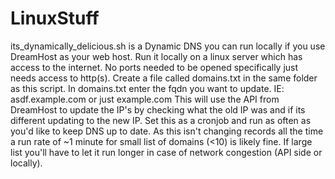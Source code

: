 # LinuxStuff

its_dynamically_delicious.sh is a Dynamic DNS you can run locally if you use DreamHost as your web host. Run it locally on a linux server which has access to the internet. No ports needed to be opened specifically just needs access to http(s). Create a file called domains.txt in the same folder as this script. In domains.txt enter the fqdn you want to update. IE: asdf.example.com or just example.com This will use the API from DreamHost to update the IP's by checking what the old IP was and if its different updating to the new IP. Set this as a cronjob and run as often as you'd like to keep DNS up to date. As this isn't changing records all the time a run rate of ~1 minute for small list of domains (<10) is likely fine. If large list you'll have to let it run longer in case of network congestion (API side or locally).
